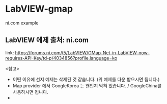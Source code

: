# LabVIEW-gmap
 ni.com example

## LabVIEW 에제 출처: ni.com
link: https://forums.ni.com/t5/LabVIEW/GMap-Net-in-LabVIEW-now-requires-API-Key/td-p/4034856?profile.language=ko

<참고>
- 어떤 이유에 선지 예제는 삭제된 것 같습니다. (위 예제를 다운 받으시면 됩니다.)
- Map provider 에서 GoogleKorea 는 왠인지 막혀 있습니다. / GoogleChina를 사용하시면 됩니다.
- 
